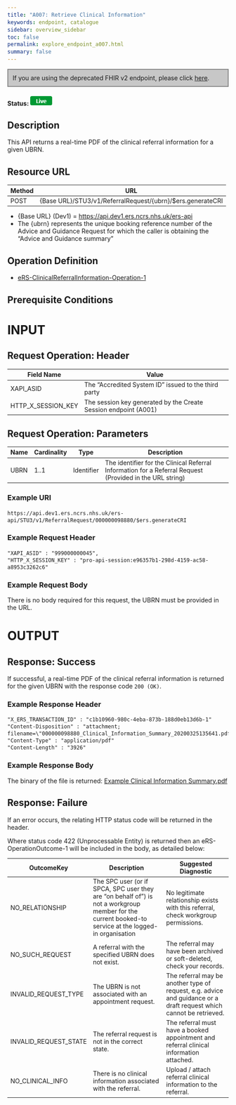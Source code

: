 ```yaml
---
title: "A007: Retrieve Clinical Information"
keywords: endpoint, catalogue
sidebar: overview_sidebar
toc: false
permalink: explore_endpoint_a007.html
summary: false
---
```


<div style="border: 2px solid #888888; padding: 10px; background: #c7c7c7;">If you are using the deprecated FHIR v2 endpoint, please click <a href="explore_endpoint_a007_DSTU2.html">here</a>.</div>

#### Status: ![Live](images/icons/api_live.png)

## Description
This API returns a real-time PDF of the clinical referral information for a given UBRN.

## Resource URL

| Method | URL |
| -------| --- |
| POST | {Base URL}/STU3/v1/ReferralRequest/{ubrn}/$ers.generateCRI |

- {Base URL} (Dev1) = https://api.dev1.ers.ncrs.nhs.uk/ers-api  
- The {ubrn} represents the unique booking reference number of the Advice and Guidance Request for which the caller is obtaining the “Advice and Guidance summary”


## Operation Definition

- [eRS-ClinicalReferralInformation-Operation-1](https://fhir.nhs.uk/STU3/OperationDefinition/eRS-ClinicalReferralInformation-Operation-1)

## Prerequisite Conditions


# INPUT

## Request Operation: Header

| Field Name | Value |
| ---------- | ----- |
| XAPI_ASID | The “Accredited System ID” issued to the third party |
| HTTP_X_SESSION_KEY | The session key generated by the Create Session endpoint (A001) |

## Request Operation: Parameters

| Name | Cardinality | Type | Description |
| ---- | ----------- | ---- | ----------- |
| UBRN | 1..1 | Identifier | The identifier for the Clinical Referral Information for a Referral Request<br>(Provided in the URL string) |

### Example URI
```http
https://api.dev1.ers.ncrs.nhs.uk/ers-api/STU3/v1/ReferralRequest/000000098880/$ers.generateCRI
```

### Example Request Header
```http
"XAPI_ASID" : "999000000045",
"HTTP_X_SESSION_KEY" : "pro-api-session:e96357b1-298d-4159-ac58-a8953c3262c6"
```
### Example Request Body
There is no body required for this request, the UBRN must be provided in the URL.

# OUTPUT

## Response: Success
If successful, a real-time PDF of the clinical referral information is returned for the given UBRN with the response code `200 (OK)`.

### Example Response Header
```http
"X_ERS_TRANSACTION_ID" : "c1b10960-980c-4eba-873b-188d0eb13d6b-1"
"Content-Disposition" : "attachment; filename=\"000000098880_Clinical_Information_Summary_20200325135641.pdf\"",
"Content-Type" : "application/pdf"
"Content-Length" : "3926"
```

### Example Response Body
The binary of the file is returned: [Example Clinical Information Summary.pdf](downloads/Example_Clinical_Information_Summary.pdf)

## Response: Failure
If an error occurs, the relating HTTP status code will be returned in the header.  

Where status code 422 (Unprocessable Entity) is returned then an eRS-OperationOutcome-1 will be included in the body, as detailed below:

| OutcomeKey | Description | Suggested Diagnostic |
| ---------- | ----------- | -------------------- |
| NO_RELATIONSHIP | The SPC user (or if SPCA, SPC user they are “on behalf of”) is not a workgroup member for the current booked-to service at the logged-in organisation | No legitimate relationship exists with this referral, check workgroup permissions. |
| NO_SUCH_REQUEST | A referral with the specified UBRN does not exist. | The referral may have been archived or soft-deleted, check your records. |
| INVALID_REQUEST_TYPE | The UBRN is not associated with an appointment request.  | The referral may be another type of request, e.g. advice and guidance or a draft request which cannot be retrieved. |
| INVALID_REQUEST_STATE | The referral request is not in the correct state. | The referral must have a booked appointment and referral clinical information attached. |
| NO_CLINICAL_INFO | There is no clinical information associated with the referral. | Upload / attach referral clinical information to the referral. |
